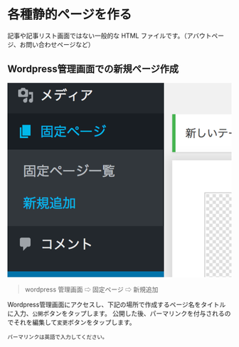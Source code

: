# 各種静的ページを作る

記事や記事リスト画面ではない一般的な HTML ファイルです。（アバウトページ、お問い合わせページなど）

## Wordpress管理画面での新規ページ作成

![](/docs/static-pages-01.png)

> wordpress 管理画面 ⇨ 固定ページ ⇨ 新規追加

Wordpress管理画面にアクセスし、下記の場所で作成するページ名をタイトルに入力、`公開`ボタンをタップします。
公開した後、パーマリンクを付与されるのでそれを編集して`変更`ボタンをタップします。

```
パーマリンクは英語で入力してください。
```
